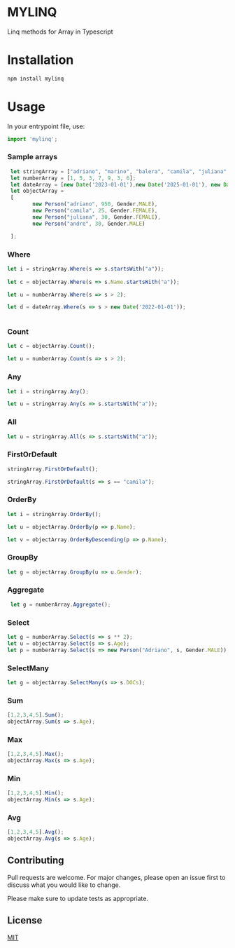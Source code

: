# MYLINQ

Linq methods for Array in Typescript

# Installation



```bash
npm install mylinq
```

# Usage

In your entrypoint file, use: 


```typescript
import 'mylinq';
```
### Sample arrays

```typescript
 let stringArray = ["adriano", "marino", "balera", "camila", "juliana", "andre"];
 let numberArray = [1, 5, 3, 7, 9, 3, 6];
 let dateArray = [new Date('2023-01-01'),new Date('2025-01-01'), new Date('2021-01-01')]
 let objectArray = 
 [
        new Person("adriano", 950, Gender.MALE),
        new Person("camila", 25, Gender.FEMALE),
        new Person("juliana", 30, Gender.FEMALE),
        new Person("andre", 30, Gender.MALE)

 ];
```

### Where
```typescript
let i = stringArray.Where(s => s.startsWith("a"));   
        
let c = objectArray.Where(s => s.Name.startsWith("a"));       

let u = numberArray.Where(s => s > 2);

let d = dateArray.Where(s => s > new Date('2022-01-01'));
       

```


### Count
```typescript   
let c = objectArray.Count();       

let u = numberArray.Count(s => s > 2);

```


### Any
```typescript   
let i = stringArray.Any();

let u = stringArray.Any(s => s.startsWith("a"));

```

### All
```typescript   
let u = stringArray.All(s => s.startsWith("a"));

```


### FirstOrDefault
```typescript   
stringArray.FirstOrDefault();

stringArray.FirstOrDefault(s => s == "camila");       

```

### OrderBy 
```typescript   
let i = stringArray.OrderBy();

let u = objectArray.OrderBy(p => p.Name); 

let v = objectArray.OrderByDescending(p => p.Name);
```

### GroupBy
```typescript   
let g = objectArray.GroupBy(u => u.Gender);
```

### Aggregate
```typescript   
 let g = numberArray.Aggregate();
```

### Select
```typescript   
let g = numberArray.Select(s => s ** 2);  
let u = objectArray.Select(s => s.Age);
let p = numberArray.Select(s => new Person("Adriano", s, Gender.MALE));
```


### SelectMany
```typescript   
let g = objectArray.SelectMany(s => s.DOCs);      
```

### Sum
```typescript   
[1,2,3,4,5].Sum(); 
objectArray.Sum(s => s.Age);      
```

### Max
```typescript   
[1,2,3,4,5].Max();
objectArray.Max(s => s.Age);       
```


### Min
```typescript   
[1,2,3,4,5].Min(); 
objectArray.Min(s => s.Age);      
```


### Avg
```typescript   
[1,2,3,4,5].Avg(); 
objectArray.Avg(s => s.Age);      
```



## Contributing

Pull requests are welcome. For major changes, please open an issue first
to discuss what you would like to change.

Please make sure to update tests as appropriate.

## License

[MIT](https://choosealicense.com/licenses/mit/)